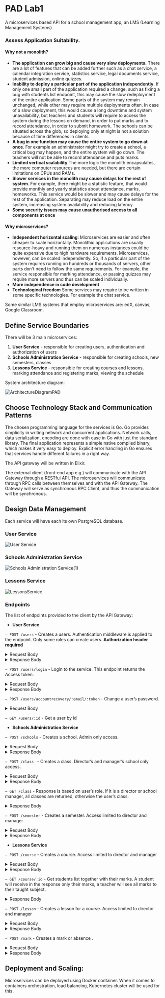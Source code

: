 # PAD Lab1
A microservices based API for a school management app, an LMS (Learning Management Systems)


### Assess Application Suitability. 

#### Why not a monolith?

* **The application can grow big and cause very slow deployments.** There are a lot of features that 
can be added further such as a chat service, a calendar integration service, statistics service,
legal documents service, student admission, online quizzes.
* **Inability to deploy a particular part of the application independently**. If only one small part of the
application required a change, such as fixing a bug with students list endpoint, this may cause the slow redeployment
of the entire application. Some parts of the system may remain unchanged, while other may require multiple deployments
often. In case of a slow deployment, this would cause a long downtime and system unavailability, but teachers and 
students will require to access the system during the lessons on demand, in order to put marks and to record
attendance, in order to submit homework. The schools can be situated across the glob, so deploying only at night 
is not a solution because of time differences in clients.
* **A bug in one function may cause the entire system to go down at once**. For example an administrator might try
to create a school, a critical bug may happen, and the entire system will go down. The teachers will not be able
to record attendance and puts marks.
* **Limited vertical scalability** The more logic the monolith encapsulates, the more computer resources are needed,
but there are certain limitations on CPUs and RAMs.
* **Slower services in the monolith may cause delays for the rest of system**. For example, there might be a 
statistic feature, that would provide monthly and yearly statistics about attendance, marks, homeworks. This service
would be slower and may cause delays for the rest of the application. Separating may reduce load on the
entire system, increasing system availability and reducing latency.
* **Some security issues may cause unauthorised access to all components at once**

#### Why microservices?

* **Independent horizontal scaling**: Microservices are easier and often cheaper to scale horizontally. Monolithic
applications are usually resource-heavy and running them on numerous instances could be
quite expensive due to high hardware requirements. Microservices, however, can be scaled
independently. So, if a particular part of the system requires running on hundreds or thousands
of servers, other parts don't need to follow the same requirements. For example, the service responsible for
marking attendance, or passing quizzes may require more servers and thus can be scaled individually.
* **More independence in code development**
* **Technological freedom** Some services may require to be written in some specific technologies. For example the 
chat service.

Some similar LMS systems that employ microservices are: edX, canvas, Google Classroom.

## Define Service Boundaries

There will be 3 main microservices:
1. **User Service** - responsible for creating users, authentication and authorization of users
2. **Schools Administration Service** - responsible for creating schools, new semesters, classes
3. **Lessons Service** - responsible for creating courses and lessons, marking attendance and registering marks, 
viewing the schedule

System architecture diagram: 

![ArchitectureDiagramPAD](https://github.com/EliriaT/school-api/assets/67596753/d2e82d48-7f50-4986-8158-b4b9b7adbb8e)


## Choose Technology Stack and Communication Patterns

The chosen programming language for the services is Go. Go provides simplicity in writing network and concurrent applications. 
Network calls, data serialization, encoding are done with ease in Go with just the standard library.
The final application represents a simple native compiled binary, which makes it very easy to deploy.
Explicit error handling in Go ensures that services handle different failures in a right way.

The API gateway will be written in Elixir.

The external client (front-end app e.g.) will communicate with the API Gateway
through a RESTful API. The microservices will communicate through RPC calls between themselves and with the API Gateway.
The Gateway will serve as synchronous RPC Client, and thus the communication will be synchronous.

## Design Data Management

Each service will have each its own PostgreSQL database.

### **User Service**

![User Service](https://github.com/EliriaT/school-api/assets/67596753/18a114f9-f38b-474f-b8f3-cfd8f82b4171)

### **Schools Administration Service**

![Schools Administration Service(1)](https://github.com/EliriaT/school-api/assets/67596753/c738bd33-63a6-44a6-a2a6-1e70ca48e916)


### **Lessons Service**

![LessonsService](https://github.com/EliriaT/school-api/assets/67596753/e44665b9-afac-4775-91ea-4b640b8c4d24)

### **Endpoints**

The list of endpoints provided to the client by the API Gateway:

* **User Service**

`– POST /users` - Creates a users. Authentication middleware is applied to the endpoint. Only some roles can
create users. **Authorization header required**

<details>
           <summary>Request Body</summary>
          
```
{
    "email" : "irinatiora7@gmail.com",
    "lastName" : "Tiora",
    "firstName": "Irina",
    "school_id":1,
    "role_id":2,
    "class_id":0
}
```

</details>

<details>
           <summary>Response Body</summary>

```
{
    "id": 2,
    "email": "irinatiora7@gmail.com",
    "lastName": "Tiora",
    "firstName": "Irina",
    "passwordChangedAt": "0001-01-01T00:00:00Z",
    "createdAt": "2023-09-27T04:56:50.346801Z",
    "school_id": 1,
    "role_id": 2
}
```
</details>

`– POST /users/login` -  Login to the service. This endpoint returns the Access token.

<details>
           <summary>Request Body</summary>

```
{
    "email":"irinaAdmin@gmail.com",
    "password" :"1234567"
}
```

</details>

<details>
           <summary>Response Body</summary>

```
{
    "token" : "v4.local.5Y91o9Gpgi56F7T3HPZO9RWPsDfDUdnD_N9A2flYzFTqWFlNZRXJVciENq1giChiQZm1lvayZIKIkxJPnwcWd_qoZBra4n1FvdoeabLtKDTmzteM9D4GJ1JSGvKR2WwH2Oyx6YK1_2IIrUyQiT1-Q3akC-epFaengnm7d30-Lar9fwSbfAK3FtL-EZsYF_yKDY5-JH6Ljw6sL0j689OqBKgdU1J9zbheJhv88KSbC34mlXSVMeyYRK8wJt_dV2d2ebQ8i5_Qdm8OapQHzLG8UMnaNnMiwnCkP1lSqecT2PiEkGuDth41WrUou-YMVAljHT64YmvpPQe7CYEMPRl9Z0FD79sbKFLcVQXlVNo-zDnYQ56enr9QIDbZlkOfS_ef-Rcdv67x6E1uJeLk9Hff4GdlbDCLfAmXaw",
}
```
</details>

`– POST /users/accountrecovery/:email/:token` - Change a user’s password. 

<details>
           <summary>Request Body</summary>

```
{
    "password": "7SnowWindowStudent7"
}
```

</details>


`– GEY /users/:id` - Get a user by id

* **Schools Administration Service**

`– POST /schools` - Creates a school. Admin only access. 

<details>
           <summary>Request Body</summary>

```
{
    "name" :  "I.P.L.T. Mihai Viteazu"
}
```

</details>

<details>
           <summary>Response Body</summary>

```
{
    "id": 3,
    "name": "I.P.L.T. Mihai Viteazu",
    "createdAt": "2023-09-27T16:52:04.804778Z",
    "updatedAt": "0001-01-01T00:00:00Z"
}
```
</details>


`– POST /class ` -  Creates a class. Director’s and manager’s school only access. 

<details>
           <summary>Request Body</summary>

```
{
    "name" :  "Clasa 6",
    "head_teacher": 2
}
```

</details>

<details>
           <summary>Response Body</summary>

```
{
    "id": 1,
    "name": "Clasa 6",
    "head_teacher": 2,
    "school_id": 4,
    "createdAt": "0001-01-01T00:00:00Z",
    "updatedAt": "0001-01-01T00:00:00Z"
}
```
</details>

`– GET /class` -  Response is based on user’s role. If it is a director or school manager, all classes are returned,
otherwise the user’s class. 

<details>
           <summary>Response Body</summary>

```
[
    {
        "id": 1,
        "name": "Clasa 6",
        "head_teacher": 3,
        "school_id": 4,
        "head_teacher_name": "Noroc Viorel",
        "createdAt": "0001-01-01T00:00:00Z",
        "updatedAt": "0001-01-01T00:00:00Z"
    }
]
```
</details>

`– POST /semester` - Creates a semester. Access limited to director and manager

<details>
           <summary>Request Body</summary>

```
{
    "name":"Semestru 1",
    "start_date":"2022-09-11T00:00:00Z",
    "end_date":"2023-01-10T00:00:00Z"
}
```

</details>

<details>
           <summary>Response Body</summary>

```
{
    "id": 1,
    "name": "Semestru 1",
    "start_date": "2022-09-11T00:00:00Z",
    "end_date": "2023-01-10T00:00:00Z",
    "school_id": 1,
    "createdAt": "2023-09-27T16:58:24.392629Z",
    "updatedAt": "0001-01-01T00:00:00Z"
}
```
</details>

* **Lessons Service**

`– POST /course` - Creates a course. Access limited to director and manager

<details>
           <summary>Request Body</summary>

```
{
    "name":"Matematica",
    "teacher_id":3,
    "semester_id":1,
    "class_id":1
}
```

</details>

<details>
           <summary>Response Body</summary>

```
{
    "id": 2,
    "name": "Matematica",
    "teacher_id": 3,
    "semester_id": 1,
    "class_id": 1,
    "createdAt": "2023-09-27T17:04:49.9149Z",
    "updatedAt": "0001-01-01T00:00:00Z"
}
```
</details>

`– GET /course/:id` - Get students list together with their marks. A student will receive in the response only their
marks, a teacher will see all marks to their taught subject.

<details>
           <summary>Response Body</summary>

```
{
    "id": 2,
    "course_name": "Matematica",
    "teacher_id": 3,
    "semester_id": 1,
    "class_id": 1,
    "dates": ["2023-09-27T17:04:49.9149Z"],
    "marks": [
        "mark_id" : 2,
        "course_id": 3,
        "mark_date": "2023-09-27T17:04:49.9149Z",
        "is_absent": false,
        "mark": 7,
        "student_id": 3,
        "createdAt":  "2023-09-27T17:04:49.9149Z",
        "updatedAt": null
    ]
}
```
</details>

`– POST /lesson` -  Creates a lesson for a course. Access limited to director and manager

<details>
           <summary>Request Body</summary>

```
{
    "name":"Matematica",
    "course_id":2,
    "start_hour":"9:00",
    "end_hour":"9:45",
    "week_day":"Tuesday",
    "classroom":"35"
}
```

</details>

<details>
           <summary>Response Body</summary>

```
{
    "id":3,
    "name":"Matematica",
    "course_id":2,
    "start_hour":"9:00",
    "end_hour":"9:45",
    "week_day":"Tuesday",
    "classroom":"35"
}
```
</details>

`– POST /mark` - Creates a mark or absence .

<details>
           <summary>Request Body</summary>

```
{
    "course_id":12,
    "mark_date":"2022-10-26T00:00:00Z",
    "is_absent":true,
    "mark":0,
    "student_id":7
}
```

</details>

<details>
           <summary>Response Body</summary>

```
{
    "id":1,
    "course_id":12,
    "mark_date":"2022-10-26T00:00:00Z",
    "is_absent":true,
    "mark":0,
    "student_id":7
}
```
</details>

## Deployment and Scaling:
Microservices can be deployed using Docker container. When it comes to containers orchestration, load balancing, 
Kubernetes cluster will be used for this.
